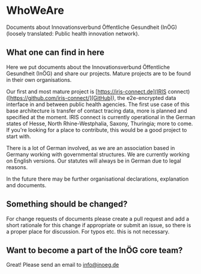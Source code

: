 # WhoWeAre
Documents about Innovationsverbund Öffentliche Gesundheit (InÖG) (loosely translated: Public health innovation network).

## What one can find in here

Here we put documents about the Innovationsverbund Öffentliche Gesundheit (InÖG) and share our projects. Mature projects are to be found in their own organisations.

Our first and most mature project is [https://iris-connect.de](IRIS connect) ([https://github.com/iris-connect/](GitHub)), the e2e-encrypted data interface in and between public health agencies.
The first use case of this base architecture is transfer of contact tracing data, more is planned and specified at the moment.
IRIS connect is currently operational in the German states of Hesse, North Rhine-Westphalia, Saxony, Thuringia; more to come.
If you're looking for a place to contribute, this would be a good project to start with.

There is a lot of German involved, as we are an association based in Germany working with governmental structures. We are currently working on English versions. Our statutes will always be in German due to legal reasons.

In the future there may be further organisational declarations, explanation and documents.

## Something should be changed?
For change requests of documents please create a pull request and add a short rationale for this change if appropriate or submit an issue, so there is a proper place for discussion. For typos etc. this is not necessary.

## Want to become a part of the InÖG core team?
Great! Please send an email to info@inoeg.de
